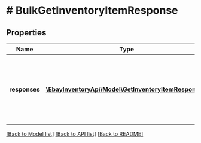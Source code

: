 # # BulkGetInventoryItemResponse

## Properties

Name | Type | Description | Notes
------------ | ------------- | ------------- | -------------
**responses** | [**\EbayInventoryApi\Model\GetInventoryItemResponse[]**](GetInventoryItemResponse.md) | This is the base container of the bulkGetInventoryItem response. The results of each attempted inventory item retrieval is captured under this container. | [optional] 

[[Back to Model list]](../../README.md#documentation-for-models) [[Back to API list]](../../README.md#documentation-for-api-endpoints) [[Back to README]](../../README.md)


